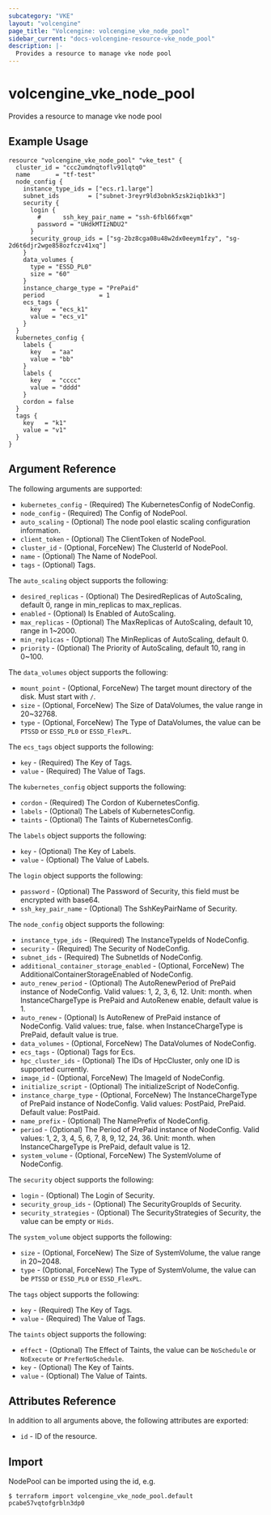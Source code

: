 ```yaml
---
subcategory: "VKE"
layout: "volcengine"
page_title: "Volcengine: volcengine_vke_node_pool"
sidebar_current: "docs-volcengine-resource-vke_node_pool"
description: |-
  Provides a resource to manage vke node pool
---
```

# volcengine_vke_node_pool
Provides a resource to manage vke node pool
## Example Usage
```hcl
resource "volcengine_vke_node_pool" "vke_test" {
  cluster_id = "ccc2umdnqtoflv91lqtq0"
  name       = "tf-test"
  node_config {
    instance_type_ids = ["ecs.r1.large"]
    subnet_ids        = ["subnet-3reyr9ld3obnk5zsk2iqb1kk3"]
    security {
      login {
        #      ssh_key_pair_name = "ssh-6fbl66fxqm"
        password = "UHdkMTIzNDU2"
      }
      security_group_ids = ["sg-2bz8cga08u48w2dx0eeym1fzy", "sg-2d6t6djr2wge858ozfczv41xq"]
    }
    data_volumes {
      type = "ESSD_PL0"
      size = "60"
    }
    instance_charge_type = "PrePaid"
    period               = 1
    ecs_tags {
      key   = "ecs_k1"
      value = "ecs_v1"
    }
  }
  kubernetes_config {
    labels {
      key   = "aa"
      value = "bb"
    }
    labels {
      key   = "cccc"
      value = "dddd"
    }
    cordon = false
  }
  tags {
    key   = "k1"
    value = "v1"
  }
}
```
## Argument Reference
The following arguments are supported:
* `kubernetes_config` - (Required) The KubernetesConfig of NodeConfig.
* `node_config` - (Required) The Config of NodePool.
* `auto_scaling` - (Optional) The node pool elastic scaling configuration information.
* `client_token` - (Optional) The ClientToken of NodePool.
* `cluster_id` - (Optional, ForceNew) The ClusterId of NodePool.
* `name` - (Optional) The Name of NodePool.
* `tags` - (Optional) Tags.

The `auto_scaling` object supports the following:

* `desired_replicas` - (Optional) The DesiredReplicas of AutoScaling, default 0, range in min_replicas to max_replicas.
* `enabled` - (Optional) Is Enabled of AutoScaling.
* `max_replicas` - (Optional) The MaxReplicas of AutoScaling, default 10, range in 1~2000.
* `min_replicas` - (Optional) The MinReplicas of AutoScaling, default 0.
* `priority` - (Optional) The Priority of AutoScaling, default 10, rang in 0~100.

The `data_volumes` object supports the following:

* `mount_point` - (Optional, ForceNew) The target mount directory of the disk. Must start with `/`.
* `size` - (Optional, ForceNew) The Size of DataVolumes, the value range in 20~32768.
* `type` - (Optional, ForceNew) The Type of DataVolumes, the value can be `PTSSD` or `ESSD_PL0` or `ESSD_FlexPL`.

The `ecs_tags` object supports the following:

* `key` - (Required) The Key of Tags.
* `value` - (Required) The Value of Tags.

The `kubernetes_config` object supports the following:

* `cordon` - (Required) The Cordon of KubernetesConfig.
* `labels` - (Optional) The Labels of KubernetesConfig.
* `taints` - (Optional) The Taints of KubernetesConfig.

The `labels` object supports the following:

* `key` - (Optional) The Key of Labels.
* `value` - (Optional) The Value of Labels.

The `login` object supports the following:

* `password` - (Optional) The Password of Security, this field must be encrypted with base64.
* `ssh_key_pair_name` - (Optional) The SshKeyPairName of Security.

The `node_config` object supports the following:

* `instance_type_ids` - (Required) The InstanceTypeIds of NodeConfig.
* `security` - (Required) The Security of NodeConfig.
* `subnet_ids` - (Required) The SubnetIds of NodeConfig.
* `additional_container_storage_enabled` - (Optional, ForceNew) The AdditionalContainerStorageEnabled of NodeConfig.
* `auto_renew_period` - (Optional) The AutoRenewPeriod of PrePaid instance of NodeConfig. Valid values: 1, 2, 3, 6, 12. Unit: month. when InstanceChargeType is PrePaid and AutoRenew enable, default value is 1.
* `auto_renew` - (Optional) Is AutoRenew of PrePaid instance of NodeConfig. Valid values: true, false. when InstanceChargeType is PrePaid, default value is true.
* `data_volumes` - (Optional, ForceNew) The DataVolumes of NodeConfig.
* `ecs_tags` - (Optional) Tags for Ecs.
* `hpc_cluster_ids` - (Optional) The IDs of HpcCluster, only one ID is supported currently.
* `image_id` - (Optional, ForceNew) The ImageId of NodeConfig.
* `initialize_script` - (Optional) The initializeScript of NodeConfig.
* `instance_charge_type` - (Optional, ForceNew) The InstanceChargeType of PrePaid instance of NodeConfig. Valid values: PostPaid, PrePaid. Default value: PostPaid.
* `name_prefix` - (Optional) The NamePrefix of NodeConfig.
* `period` - (Optional) The Period of PrePaid instance of NodeConfig. Valid values: 1, 2, 3, 4, 5, 6, 7, 8, 9, 12, 24, 36. Unit: month. when InstanceChargeType is PrePaid, default value is 12.
* `system_volume` - (Optional, ForceNew) The SystemVolume of NodeConfig.

The `security` object supports the following:

* `login` - (Optional) The Login of Security.
* `security_group_ids` - (Optional) The SecurityGroupIds of Security.
* `security_strategies` - (Optional) The SecurityStrategies of Security, the value can be empty or `Hids`.

The `system_volume` object supports the following:

* `size` - (Optional, ForceNew) The Size of SystemVolume, the value range in 20~2048.
* `type` - (Optional, ForceNew) The Type of SystemVolume, the value can be `PTSSD` or `ESSD_PL0` or `ESSD_FlexPL`.

The `tags` object supports the following:

* `key` - (Required) The Key of Tags.
* `value` - (Required) The Value of Tags.

The `taints` object supports the following:

* `effect` - (Optional) The Effect of Taints, the value can be `NoSchedule` or `NoExecute` or `PreferNoSchedule`.
* `key` - (Optional) The Key of Taints.
* `value` - (Optional) The Value of Taints.

## Attributes Reference
In addition to all arguments above, the following attributes are exported:
* `id` - ID of the resource.



## Import
NodePool can be imported using the id, e.g.
```
$ terraform import volcengine_vke_node_pool.default pcabe57vqtofgrbln3dp0
```

